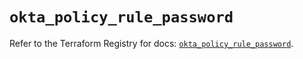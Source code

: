 # `okta_policy_rule_password`

Refer to the Terraform Registry for docs: [`okta_policy_rule_password`](https://registry.terraform.io/providers/okta/okta/4.11.0/docs/resources/policy_rule_password).
